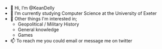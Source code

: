- 👋 Hi, I’m @KeanDelly
- 🌱 I’m currently studying Computer Science at the University of Exeter
- 👀 Other things I'm interested in;
   - Geopolitical / Military History
   - General knowledge
   - Games
- 📫 To reach me you could email or message me on twitter 
<!---
KeanDelly/KeanDelly is a ✨ special ✨ repository because its `README.md` (this file) appears on your GitHub profile.
You can click the Preview link to take a look at your changes.
--->
